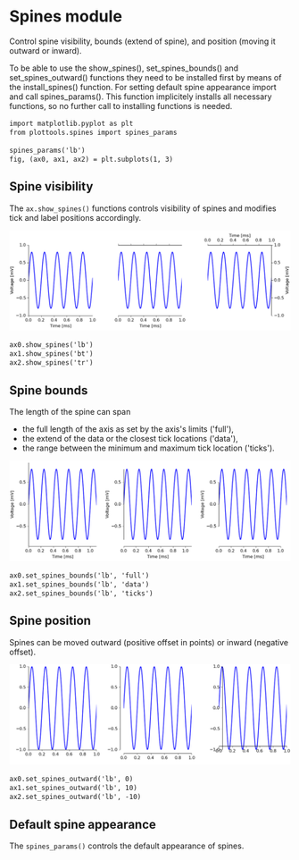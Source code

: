 # Spines module

Control spine visibility, bounds (extend of spine), and position
(moving it outward or inward).

To be able to use the show_spines(), set_spines_bounds() and
set_spines_outward() functions they need to be installed first by
means of the install_spines() function. For setting default spine
appearance import and call spines_params(). This function implicitely
installs all necessary functions, so no further call to installing
functions is needed.

```
import matplotlib.pyplot as plt
from plottools.spines import spines_params

spines_params('lb')
fig, (ax0, ax1, ax2) = plt.subplots(1, 3)
```

## Spine visibility

The `ax.show_spines()` functions controls visibility of spines and
modifies tick and label positions accordingly.

![show](figures/spines-show.png)

```
ax0.show_spines('lb')
ax1.show_spines('bt')
ax2.show_spines('tr')
```

## Spine bounds

The length of the spine can span
- the full length of the axis as set by the axis's limits ('full'),
- the extend of the data or the closest tick locations ('data'),
- the range between the minimum and maximum tick location ('ticks').

![bounds](figures/spines-bounds.png)

```
ax0.set_spines_bounds('lb', 'full')
ax1.set_spines_bounds('lb', 'data')
ax2.set_spines_bounds('lb', 'ticks')
```

## Spine position

Spines can be moved outward (positive offset in points)
or inward (negative offset).

![outward](figures/spines-outward.png)

```
ax0.set_spines_outward('lb', 0)
ax1.set_spines_outward('lb', 10)
ax2.set_spines_outward('lb', -10)
```

## Default spine appearance

The `spines_params()` controls the default appearance of spines.

